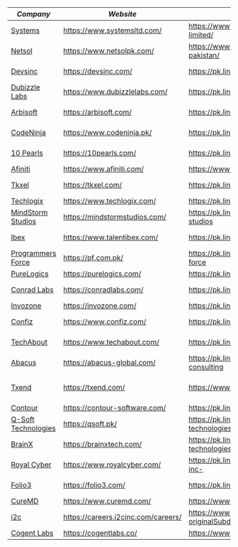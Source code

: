 | _Company_                                                                              | _Website_                           | _Linkedin_                                                     | _Domain_                                                         |
| -------------------------------------------------------------------------------------- | ----------------------------------- | -------------------------------------------------------------- | ---------------------------------------------------------------- |
| [Systems](../Interview_Questions_Based_On_Companies/Systems.md)                        | https://www.systemsltd.com/         | https://www.linkedin.com/company/systems-limited/              | Consulting, Cloud, AI, Developement                              |
| [Netsol](../Interview_Questions_Based_On_Companies/Netsol.md)                          | https://www.netsolpk.com/           | https://www.linkedin.com/company/netsol-tech-pakistan/         | Cloud,Development,AI,Data Science,Devops                         |
| [Devsinc](../Interview_Questions_Based_On_Companies/Devsinc.md)                        | https://devsinc.com/                | https://pk.linkedin.com/company/developers-inc                 | Development,AI,SQA,Data Science                                  |
| [Dubizzle Labs](../Interview_Questions_Based_On_Companies/DubizzleLabs.md)             | https://www.dubizzlelabs.com/       | https://pk.linkedin.com/company/dubizzlelabs                   | Development,AI,SQA,Data Science                                  |
| [Arbisoft](../Interview_Questions_Based_On_Companies/Arbisoft.md)                      | https://arbisoft.com/               | https://pk.linkedin.com/company/arbisoft                       | Development,AI,SQA,Devops,Data Science                           |
| [CodeNinja](../Interview_Questions_Based_On_Companies/CodeNinja.md)                    | https://www.codeninja.pk/           | https://pk.linkedin.com/company/codeninjainc                   | Development,AI,consultancy,Data analytics                        |
| [10 Pearls](../Interview_Questions_Based_On_Companies/10Pearls.md)                     | https://10pearls.com/               | https://pk.linkedin.com/company/10pearls                       | Development,AI,Consultancy,Data Science,Devops                   |
| [Afiniti](../Interview_Questions_Based_On_Companies/Afiniti.md)                        | https://www.afiniti.com/            | https://www.linkedin.com/company/afiniti-com/                  | Developmet,AI,Data Science                                       |
| [Tkxel](../Interview_Questions_Based_On_Companies/Tkxel.md)                            | https://tkxel.com/                  | https://pk.linkedin.com/company/tkxel                          | Developmet,AI,consultancy,Data Science,Devops                    |
| [Techlogix](../Interview_Questions_Based_On_Companies/Techlogix.md)                    | https://www.techlogix.com/          | https://pk.linkedin.com/company/techlogix                      | Development,AI,Cloud                                             |
| [MindStorm Studios](../Interview_Questions_Based_On_Companies/MindStormStudios.md)     | https://mindstormstudios.com/       | https://pk.linkedin.com/company/mindstorm-studios              | Developmet,Gaming,Data analysis                                  |
| [Ibex](../Interview_Questions_Based_On_Companies/Ibex.md)                              | https://www.talentibex.com/         | https://pk.linkedin.com/company/ibexpakistan                   | Development,AI,SQA,Data Science                                  |
| [Programmers Force](../Interview_Questions_Based_On_Companies/ProgrammersForce.md)     | https://pf.com.pk/                  | https://pk.linkedin.com/company/programmers-force              | Development, AI, Devops                                          |
| [PureLogics](../Interview_Questions_Based_On_Companies/PureLogics.md)                  | https://purelogics.com/             | https://pk.linkedin.com/company/purelogics                     | Development, AI                                                  |
| [Conrad Labs](../Interview_Questions_Based_On_Companies/ConradLabs.md)                 | https://conradlabs.com/             | https://pk.linkedin.com/company/conrad-labs                    | Development, Devops, AI, Data Science                            |
| [Invozone](../Interview_Questions_Based_On_Companies/Invozone.md)                      | https://invozone.com/               | https://pk.linkedin.com/company/invozone                       | Development, Devops, AI                                          |
| [Confiz](../Interview_Questions_Based_On_Companies/Confiz.md)                          | https://www.confiz.com/             | https://pk.linkedin.com/company/confiz                         | AI, Data Science, Developement, Cloud                            |
| [TechAbout](../Interview_Questions_Based_On_Companies/TechAbout.md)                    | https://www.techabout.com/          | https://pk.linkedin.com/company/techabout                      | Development, SEO, Graphic Designing, Video Motion                |
| [Abacus](../Interview_Questions_Based_On_Companies/Abacus.md)                          | https://abacus-global.com/          | https://pk.linkedin.com/company/abacus-consulting              | Consulting, Development                                          |
| [Txend](../Interview_Questions_Based_On_Companies/Txend.md)                            | https://txend.com/                  | https://www.linkedin.com/company/txendofficial                 | Data Science, Development, Devops, Blockchain, Digital Marketing |
| [Contour](../Interview_Questions_Based_On_Companies/Contour.md)                        | https://contour-software.com/       | https://pk.linkedin.com/company/contoursoftware                | Development                                                      |
| [Q-Soft Technologies](../Interview_Questions_Based_On_Companies/Q-SoftTechnologies.md) | https://qsoft.pk/                   | https://pk.linkedin.com/company/q-soft-technologies            | Development                                                      |
| [BrainX](../Interview_Questions_Based_On_Companies/BrainX.md)                          | https://brainxtech.com/             | https://pk.linkedin.com/company/brainx-technologies            | AI, Blockchain, DevOps, Development, Ecommerce                   |
| [Royal Cyber](../Interview_Questions_Based_On_Companies/RoyalCyber.md)                 | https://www.royalcyber.com/         | https://pk.linkedin.com/company/royal-cyber-inc-               | AI, Development, Cloud                                           |
| [Folio3](../Interview_Questions_Based_On_Companies/Folio3.md)                          | https://folio3.com/                 | https://pk.linkedin.com/company/folio3                         | Development, AI, Health, Cloud, Ecommerce                        |
| [CureMD](../Interview_Questions_Based_On_Companies/CureMD.md)                          | https://www.curemd.com/             | https://www.linkedin.com/company/curemd                        | Care, Health, AI                                                 |
| [i2c](../Interview_Questions_Based_On_Companies/i2c.md)                                | https://careers.i2cinc.com/careers/ | https://www.linkedin.com/company/i2c-inc/?originalSubdomain=pk | Fintech, Development, Data Science                               |
| [Cogent Labs](../Interview_Questions_Based_On_Companies/CogentLabs.md)                 | https://cogentlabs.co/              | https://www.linkedin.com/company/cogentlabs/                   | Development, Data Science                                        |
